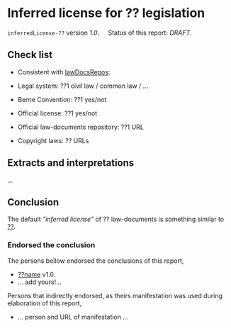 # Inferred license for  ?? legislation
`inferredLicense-??` version *1.0*. &nbsp;&nbsp;&nbsp; Status of this report: *DRAFT*.


## Check list

* Consistent with [lawDocsRepos](https://github.com/ppKrauss/openCitation/blob/master/data/lawDocsRepos.csv):

 * Legal system: ??1 civil law / common law / ...

 * Berne Convention: ??1 yes/not

 * Official license: ??1 yes/not

 * Official law-documents repository: ??1 URL

* Copyright laws: ?? URLs

## Extracts and interpretations

...

## Conclusion

The default *"inferred license"* of ?? law-documents is something similar to [??](https://creativecommons.org/).

### Endorsed the conclusion
The persons bellow endorsed the conclusions of this report,
* [??name](https://github.com/??name) v1.0.
* ... add yours!...

Persons that indirectly endorsed, as theirs manifestation was used during elaboration of this report,
* ... person and URL of manifestation ...

